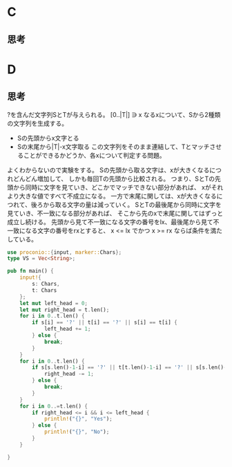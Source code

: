 # C
## 思考

# D
## 思考
?を含んだ文字列SとTが与えられる。
[0..|T|] ∋ x なるxについて、Sから2種類の文字列を生成する。
- Sの先頭からx文字とる
- Sの末尾から|T|-x文字取る
この文字列をそのまま連結して、Tとマッチさせることができるかどうか、各xについて判定する問題。

よくわからないので実験をする。
Sの先頭から取る文字は、xが大きくなるにつれどんどん増加して、
しかも毎回Tの先頭から比較される。
つまり、SとTの先頭から同時に文字を見ていき、どこかでマッチできない部分があれば、
xがそれより大きな値ですべて不成立になる。
一方で末尾に関しては、xが大きくなるにつれて、後ろから取る文字の量は減っていく。
SとTの最後尾から同時に文字を見ていき、不一致になる部分があれば、
そこから先のxで末尾に関してはずっと成立し続ける。
先頭から見て不一致になる文字の番号をlx、最後尾から見て不一致になる文字の番号をrxとすると、
x <= lx でかつ x >= rx ならば条件を満たしている。
```rust
use proconio::{input, marker::Chars};
type VS = Vec<String>;

pub fn main() {
    input!{
        s: Chars,
        t: Chars
    };
    let mut left_head = 0;
    let mut right_head = t.len();
    for i in 0..t.len() {
        if s[i] == '?' || t[i] == '?' || s[i] == t[i] {
            left_head += 1;
        } else {
            break;
        }
    }
    for i in 0..t.len() {
        if s[s.len()-1-i] == '?' || t[t.len()-1-i] == '?' || s[s.len()-1-i] == t[t.len()-1-i] {
            right_head -= 1;
        } else {
            break;
        }
    }
    for i in 0..=t.len() {
        if right_head <= i && i <= left_head {
            println!("{}", "Yes");
        } else {
            println!("{}", "No");
        }
    }

}
```